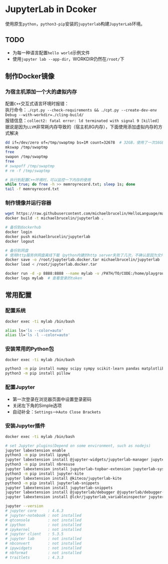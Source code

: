 # JupyterLab in Dcoker

使用原生`python`，`python3-pip`安装的`jupyterlab`构建`JupyterLab`环境。

## TODO

- 为每一种语言配置`hello world`示例文件
- 使用`jupyter lab --app-dir`，WORKDIR仍然在`/root/`下

## 制作Docker镜像

### 为宿主机添加一个大的虚拟内存

配置`C++`交互式语言环境时报错：  
执行命令：`./cpt.py --check-requirements && ./cpt.py --create-dev-env Debug --with-workdir=./cling-build/`  
报错信息：`collect2: fatal error: ld terminated with signal 9 [killed]`  
据说是因为`LLVM`非常耗内存导致的（宿主机8G内存），下面使用添加虚拟内存的方式解决

```bash
dd if=/dev/zero of=/tmp/swaptmp bs=1M count=32678  # 32GB，使用了一次16GB，仍然报错
mkswap /tmp/swaptmp
free
swapon /tmp/swaptmp
free
# swapoff /tmp/swaptmp
# rm -f /tmp/swaptmp

# 执行到配置C++环境时，可以监控一下内存的使用
while true; do free -h >> memroyrecord.txt; sleep 1s; done
tail -f memroyrecord.txt
```

### 制作镜像并运行容器

```bash
wget https://raw.githubusercontent.com/michaelbrucelin/HelloLanguage/main/DevOps/Docker/Template/JupyterLab/Dockerfile
docker build -t michaelbrucelin/jupyterlab .

# 备份到dockerhub
docker login
docker push michaelbrucelin/jupyterlab
docker logout

# 备份到网盘
# 使用http服务供网盘离线下载（python内建的http server失败了几次，不确认是因为文件太大不稳定还是什么其他原因，最后用的nginx解决的）
docker save -o /root/jupyterlab.docker.tar michaelbrucelin/jupyterlab
docker load < /root/jupyterlab.docker.tar

docker run -d -p 8888:8888 --name mylab -v /PATH/TO/CODE:/home/playground michaelbrucelin/jupyterlab
docker logs mylab  # 查看登录的token
```

## 常用配置

### 配置系统

```bash
docker exec -ti mylab /bin/bash

alias ls='ls --color=auto'
alias ll='ls -l --color=auto'
```

### 安装常用的Python包

```bash
docker exec -ti mylab /bin/bash

python3 -m pip install numpy scipy sympy scikit-learn pandas matplotlib seaborn
python3 -m pip install pillow
```

### 配置Jupyter

- 第一次登录在浏览器页面中设置登录密码
- 关闭左下角的Simple选项
- 自动补全：`Settings`——>`Auto Close Brackets`

### 安装Jupyter插件

```bash
docker exec -ti mylab /bin/bash

# set Jupyter plugins(Depend on some environment, such as nodejs)
jupyter labextension enable
python3 -m pip install ipympl
jupyter labextension install @jupyter-widgets/jupyterlab-manager jupyter-matplotlib
python3 -m pip install nbresuse
jupyter labextension install jupyterlab-topbar-extension jupyterlab-system-monitor
python3 -m pip install jupyter-kite
jupyter labextension install @kiteco/jupyterlab-kite
python3 -m pip install jupyterlab-snippets
jupyter labextension install jupyterlab-snippets
jupyter labextension install @jupyterlab/debugger @jupyterlab/debugger-extension @jupyterlab/latex @jupyterlab/katex-extension @jupyterlab/toc-extension @jupyterlab/geojson-extension
jupyter labextension install @lckr/jupyterlab_variableinspector jupyterlab-drawio jupyterlab-execute-time jupyterlab-spreadsheet

jupyter --version
# jupyter core     : 4.6.3
# jupyter-notebook : not installed
# qtconsole        : not installed
# ipython          : not installed
# ipykernel        : not installed
# jupyter client   : 5.3.5
# jupyter lab      : not installed
# nbconvert        : not installed
# ipywidgets       : not installed
# nbformat         : not installed
# traitlets        : 4.3.3
```
